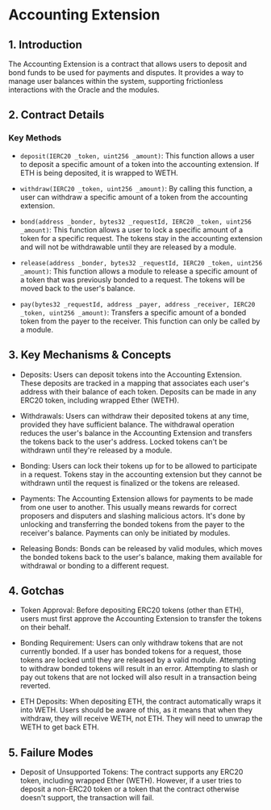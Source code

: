 # Accounting Extension

## 1. Introduction

The Accounting Extension is a contract that allows users to deposit and bond funds to be used for payments and disputes. It provides a way to manage user balances within the system, supporting frictionless interactions with the Oracle and the modules.

## 2. Contract Details

### Key Methods

- `deposit(IERC20 _token, uint256 _amount)`: This function allows a user to deposit a specific amount of a token into the accounting extension. If ETH is being deposited, it is wrapped to WETH.

- `withdraw(IERC20 _token, uint256 _amount)`: By calling this function, a user can withdraw a specific amount of a token from the accounting extension.

- `bond(address _bonder, bytes32 _requestId, IERC20 _token, uint256 _amount)`: This function allows a user to lock a specific amount of a token for a specific request. The tokens stay in the accounting extension and will not be withdrawable until they are released by a module.

- `release(address _bonder, bytes32 _requestId, IERC20 _token, uint256 _amount)`: This function allows a module to release a specific amount of a token that was previously bonded to a request. The tokens will be moved back to the user's balance.

- `pay(bytes32 _requestId, address _payer, address _receiver, IERC20 _token, uint256 _amount)`: Transfers a specific amount of a bonded token from the payer to the receiver. This function can only be called by a module.

## 3. Key Mechanisms & Concepts

- Deposits: Users can deposit tokens into the Accounting Extension. These deposits are tracked in a mapping that associates each user's address with their balance of each token. Deposits can be made in any ERC20 token, including wrapped Ether (WETH).

- Withdrawals: Users can withdraw their deposited tokens at any time, provided they have sufficient balance. The withdrawal operation reduces the user's balance in the Accounting Extension and transfers the tokens back to the user's address. Locked tokens can't be withdrawn until they're released by a module.

- Bonding: Users can lock their tokens up for to be allowed to participate in a request. Tokens stay in the accounting extension but they cannot be withdrawn until the request is finalized or the tokens are released.

- Payments: The Accounting Extension allows for payments to be made from one user to another. This usually means rewards for correct proposers and disputers and slashing malicious actors. It's done by unlocking and transferring the bonded tokens from the payer to the receiver's balance. Payments can only be initiated by modules.

- Releasing Bonds: Bonds can be released by valid modules, which moves the bonded tokens back to the user's balance, making them available for withdrawal or bonding to a different request.

## 4. Gotchas

- Token Approval: Before depositing ERC20 tokens (other than ETH), users must first approve the Accounting Extension to transfer the tokens on their behalf.

- Bonding Requirement: Users can only withdraw tokens that are not currently bonded. If a user has bonded tokens for a request, those tokens are locked until they are released by a valid module. Attempting to withdraw bonded tokens will result in an error. Attempting to slash or pay out tokens that are not locked will also result in a transaction being reverted.

- ETH Deposits: When depositing ETH, the contract automatically wraps it into WETH. Users should be aware of this, as it means that when they withdraw, they will receive WETH, not ETH. They will need to unwrap the WETH to get back ETH.

## 5. Failure Modes

- Deposit of Unsupported Tokens: The contract supports any ERC20 token, including wrapped Ether (WETH). However, if a user tries to deposit a non-ERC20 token or a token that the contract otherwise doesn't support, the transaction will fail.
